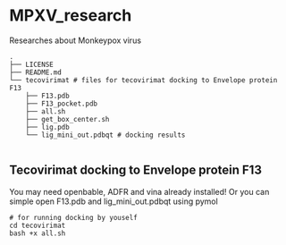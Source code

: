 # MPXV_research
Researches about Monkeypox virus
```
.
├── LICENSE
├── README.md
└── tecovirimat # files for tecovirimat docking to Envelope protein F13
    ├── F13.pdb
    ├── F13_pocket.pdb
    ├── all.sh
    ├── get_box_center.sh
    ├── lig.pdb
    └── lig_mini_out.pdbqt # docking results
    
```
## Tecovirimat docking to Envelope protein F13
You may need openbable, ADFR and vina already installed! Or you can simple open F13.pdb and lig_mini_out.pdbqt using pymol
```
# for running docking by youself
cd tecovirimat
bash +x all.sh
```
